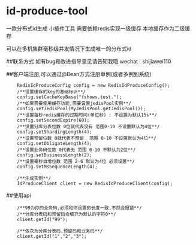 # id-produce-tool
一款分布式id生成 小插件工具
需要依赖redis实现一级缓存
本地缓存作为二级缓存

可以在多机集群毫秒级并发情况下生成唯一的分布式id

##联系方式
如有bug和改进指导意见请告知我哦
wechat : shijiawei110

##客户端注册,可以通过@Bean方式注册单例(或者多例到系统)

        RedisIdProduceConfig config = new RedisIdProduceConfig();
        /**设置缓存的key的基础标识**/
        config.setCacheKeyBase("fshows.test.");
        /**如果需要使用缓存功能,需要设置jedisPool实例**/
        config.setJedisPool(MyJedisPool.getJedisPool());
        /**设置每秒redis缓存的过期时间(单位秒) : 不设置为默认15s**/
        config.setSecondExpire(60);
        /**设置分库分表位数 0位就代表没有 范围0-10 不设置默认为4位**/
        config.setShardingLength(4);
        /**设置预留位数 0就代表不预留  范围 0-10 不设置默认为4位**/
        config.setObligateLength(4);
        /**设置业务码位数 0代表无 范围 0-10 不默认为2位**/
        config.setBusinessLength(2);
        /**设置毫秒自增位数 范围 2-6 默认为4位 必须设置**/
        config.setMsSequenceLength(4);

        /**生成实例**/
        IdProduceClient client = new RedisIdProduceClient(config);  
        
        
##使用api  

        /**99为你的业务码,必须和你设置的长度一致,不然会报错**/    
        /**分库分表码和预留码会填充为默认的字符0**/    
        client.getId("99");
        
        /**依次为分库分表码,预留码和业务码**/ 
        client.getId("1","2","3");
